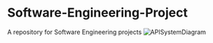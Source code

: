 # Software-Engineering-Project
A repository for Software Engineering projects
![APISystemDiagram](https://github.com/MFreit50/Software-Engineering-Project/assets/157427555/0cd6fb46-2f21-48f6-844a-8f90aa5aaacf)
